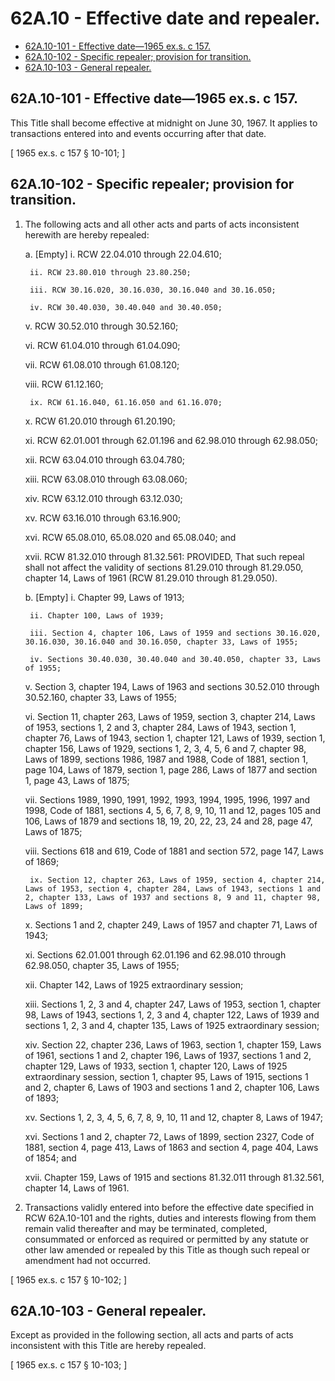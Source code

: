 # 62A.10 - Effective date and repealer.
* [62A.10-101 - Effective date—1965 ex.s. c 157.](#62a10-101---effective-date1965-exs-c-157)
* [62A.10-102 - Specific repealer; provision for transition.](#62a10-102---specific-repealer-provision-for-transition)
* [62A.10-103 - General repealer.](#62a10-103---general-repealer)
## 62A.10-101 - Effective date—1965 ex.s. c 157.
This Title shall become effective at midnight on June 30, 1967. It applies to transactions entered into and events occurring after that date.

\[ 1965 ex.s. c 157 § 10-101; \]

## 62A.10-102 - Specific repealer; provision for transition.
1. The following acts and all other acts and parts of acts inconsistent herewith are hereby repealed:

    a. [Empty]
        i. RCW 22.04.010 through 22.04.610;

        ii. RCW 23.80.010 through 23.80.250;

        iii. RCW 30.16.020, 30.16.030, 30.16.040 and 30.16.050;

        iv. RCW 30.40.030, 30.40.040 and 30.40.050;

    v. RCW 30.52.010 through 30.52.160;

    vi. RCW 61.04.010 through 61.04.090;

    vii. RCW 61.08.010 through 61.08.120;

    viii. RCW 61.12.160;

        ix. RCW 61.16.040, 61.16.050 and 61.16.070;

    x. RCW 61.20.010 through 61.20.190;

    xi. RCW 62.01.001 through 62.01.196 and 62.98.010 through 62.98.050; 

    xii. RCW 63.04.010 through 63.04.780;

    xiii. RCW 63.08.010 through 63.08.060;

    xiv. RCW 63.12.010 through 63.12.030;

    xv. RCW 63.16.010 through 63.16.900;

    xvi. RCW 65.08.010, 65.08.020 and 65.08.040; and

    xvii. RCW 81.32.010 through 81.32.561: PROVIDED, That such repeal shall not affect the validity of sections 81.29.010 through 81.29.050, chapter 14, Laws of 1961 (RCW 81.29.010 through 81.29.050).

    b. [Empty]
        i. Chapter 99, Laws of 1913;

        ii. Chapter 100, Laws of 1939;

        iii. Section 4, chapter 106, Laws of 1959 and sections 30.16.020, 30.16.030, 30.16.040 and 30.16.050, chapter 33, Laws of 1955;

        iv. Sections 30.40.030, 30.40.040 and 30.40.050, chapter 33, Laws of 1955;

    v. Section 3, chapter 194, Laws of 1963 and sections 30.52.010 through 30.52.160, chapter 33, Laws of 1955;

    vi. Section 11, chapter 263, Laws of 1959, section 3, chapter 214, Laws of 1953, sections 1, 2 and 3, chapter 284, Laws of 1943, section 1, chapter 76, Laws of 1943, section 1, chapter 121, Laws of 1939, section 1, chapter 156, Laws of 1929, sections 1, 2, 3, 4, 5, 6 and 7, chapter 98, Laws of 1899, sections 1986, 1987 and 1988, Code of 1881, section 1, page 104, Laws of 1879, section 1, page 286, Laws of 1877 and section 1, page 43, Laws of 1875;

    vii. Sections 1989, 1990, 1991, 1992, 1993, 1994, 1995, 1996, 1997 and 1998, Code of 1881, sections 4, 5, 6, 7, 8, 9, 10, 11 and 12, pages 105 and 106, Laws of 1879 and sections 18, 19, 20, 22, 23, 24 and 28, page 47, Laws of 1875;

    viii. Sections 618 and 619, Code of 1881 and section 572, page 147, Laws of 1869;

        ix. Section 12, chapter 263, Laws of 1959, section 4, chapter 214, Laws of 1953, section 4, chapter 284, Laws of 1943, sections 1 and 2, chapter 133, Laws of 1937 and sections 8, 9 and 11, chapter 98, Laws of 1899;

    x. Sections 1 and 2, chapter 249, Laws of 1957 and chapter 71, Laws of 1943;

    xi. Sections 62.01.001 through 62.01.196 and 62.98.010 through 62.98.050, chapter 35, Laws of 1955;

    xii. Chapter 142, Laws of 1925 extraordinary session;

    xiii. Sections 1, 2, 3 and 4, chapter 247, Laws of 1953, section 1, chapter 98, Laws of 1943, sections 1, 2, 3 and 4, chapter 122, Laws of 1939 and sections 1, 2, 3 and 4, chapter 135, Laws of 1925 extraordinary session;

    xiv. Section 22, chapter 236, Laws of 1963, section 1, chapter 159, Laws of 1961, sections 1 and 2, chapter 196, Laws of 1937, sections 1 and 2, chapter 129, Laws of 1933, section 1, chapter 120, Laws of 1925 extraordinary session, section 1, chapter 95, Laws of 1915, sections 1 and 2, chapter 6, Laws of 1903 and sections 1 and 2, chapter 106, Laws of 1893;

    xv. Sections 1, 2, 3, 4, 5, 6, 7, 8, 9, 10, 11 and 12, chapter 8, Laws of 1947;

    xvi. Sections 1 and 2, chapter 72, Laws of 1899, section 2327, Code of 1881, section 4, page 413, Laws of 1863 and section 4, page 404, Laws of 1854; and

    xvii. Chapter 159, Laws of 1915 and sections 81.32.011 through 81.32.561, chapter 14, Laws of 1961.

2. Transactions validly entered into before the effective date specified in RCW 62A.10-101 and the rights, duties and interests flowing from them remain valid thereafter and may be terminated, completed, consummated or enforced as required or permitted by any statute or other law amended or repealed by this Title as though such repeal or amendment had not occurred.

\[ 1965 ex.s. c 157 § 10-102; \]

## 62A.10-103 - General repealer.
Except as provided in the following section, all acts and parts of acts inconsistent with this Title are hereby repealed.

\[ 1965 ex.s. c 157 § 10-103; \]

